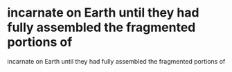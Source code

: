 # incarnate on Earth until they had fully assembled the fragmented portions of

incarnate on Earth until they had fully assembled the fragmented portions of